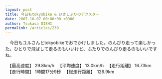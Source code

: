 ```yaml
---
layout: post
title: 今日もtokyobike & ひさしぶりのデクスター
date: 2007-10-07 00:00:00 +0900
author: Tsukasa OISHI
permalink: /articles/239
---
```


　今日もユルさんとtokyobikeでおでかけしました。のんびり走って楽しかった。ひとりで飛ばして走るのもいいけど、ふたりでのんびり走るのもいいですね。

　【最高速度】 29.8km/h
　【平均速度】 13.0km/h
　【走行距離】 16.73km
　【走行時間】 1時間17分9秒
　【総走行距離】　126.9km


